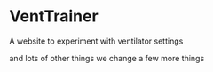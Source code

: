 # VentTrainer
A website to experiment with ventilator settings

and lots of other things we change a few more things
